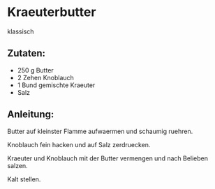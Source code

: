 Kraeuterbutter
===
klassisch

Zutaten:
---
- 250 g Butter
- 2 Zehen Knoblauch
- 1 Bund gemischte Kraeuter
-   Salz

Anleitung:
---
Butter auf kleinster Flamme aufwaermen und schaumig ruehren.

Knoblauch fein hacken und auf Salz zerdruecken.

Kraeuter und Knoblauch mit der Butter vermengen und nach Belieben salzen.

Kalt stellen.